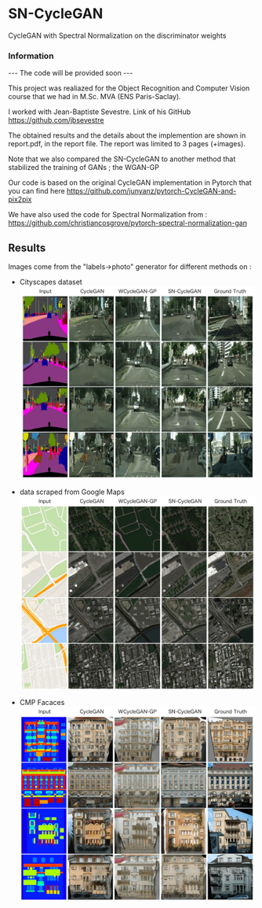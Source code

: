 # SN-CycleGAN

CycleGAN with Spectral Normalization on the discriminator weights

### Information

--- The code will be provided soon ---

This project was realiazed for the Object Recognition and Computer Vision course that we had in M.Sc. MVA (ENS Paris-Saclay).

I worked with Jean-Baptiste Sevestre. Link of his GitHub https://github.com/jbsevestre

The obtained results and the details about the implemention are shown in report.pdf, in the report file.
The report was limited to 3 pages (+images).

Note that we also compared the SN-CycleGAN to another method that stabilized the training of GANs ; the WGAN-GP

Our code is based on the original CycleGAN implementation in Pytorch that you can find here https://github.com/junyanz/pytorch-CycleGAN-and-pix2pix

We have also used the code for Spectral Normalization from : https://github.com/christiancosgrove/pytorch-spectral-normalization-gan

## Results

Images come from the "labels→photo" generator for different methods on :

* Cityscapes dataset
![](./results/cityscapes.png)

* data scraped from Google Maps
![](./results/googlemaps.png)

* CMP Facaces
![](./results/cmpfacades.png)
